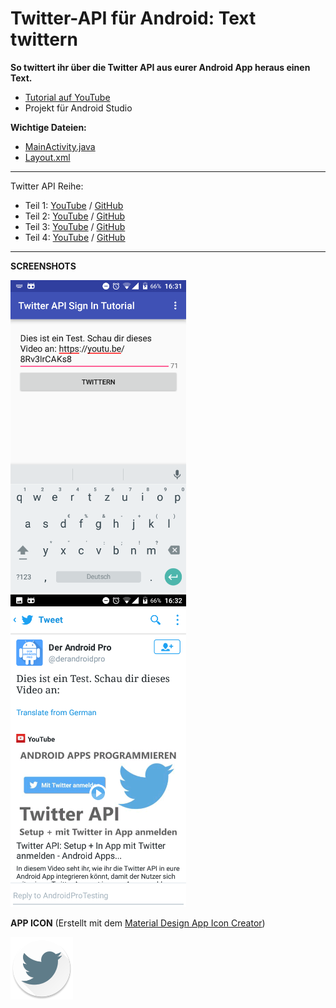 # Twitter-API für Android: Text twittern
<b>So twittert ihr über die Twitter API aus eurer Android App heraus einen Text.</b>

- <a href="https://youtu.be/TAYlSVEAmRc" target="_blank" >Tutorial auf YouTube</a>
- Projekt für Android Studio

<b>Wichtige Dateien:</b>
- [MainActivity.java](https://github.com/derAndroidPro/TwitterAPI_Tweet_Text_Tutorial/blob/master/app/src/main/java/derandroidpro/de/twitter/api/tutorial/MainActivity.java)
- [Layout.xml](/app/src/main/res/layout/activity_main.xml)

---
Twitter API Reihe:
- Teil 1: [YouTube](https://www.youtube.com/watch?v=8Rv3IrCAKs8) / [GitHub](https://github.com/derAndroidPro/Twitter-API_SignInTutorial)
- Teil 2: [YouTube](https://www.youtube.com/watch?v=TAYlSVEAmRc) / [GitHub](https://github.com/derAndroidPro/TwitterAPI_Tweet_Text_Tutorial)
- Teil 3: [YouTube](https://www.youtube.com/watch?v=Dw1MJL17x24) / [GitHub](https://github.com/derAndroidPro/Twitter-API_Tweet_Image_Tutorial)
- Teil 4: [YouTube](https://www.youtube.com/watch?v=KhH1kZOoO_Y) / [GitHub](https://github.com/derAndroidPro/Twitter-API_Display_Tweet)

---

<b>SCREENSHOTS</b>

<img src="https://github.com/derAndroidPro/TwitterAPI_Tweet_Text_Tutorial/blob/master/Screenshot_20160220-163117.png" height="500px" />
<img src="https://github.com/derAndroidPro/TwitterAPI_Tweet_Text_Tutorial/blob/master/Screenshot_20160220-163151.png" height="500px" />

<b>APP ICON</b> (Erstellt mit dem <a href="http://romannurik.github.io/AndroidAssetStudio/icons-launcher.html" target="_blank" >Material Design App Icon Creator</a>)

<img src="/app/src/main/res/mipmap-xxxhdpi/ic_launcher.png" height="100px" />

